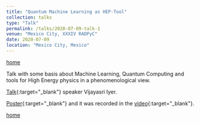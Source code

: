 ```yaml
---
title: "Quantum Machine Learning as HEP-Tool"
collection: talks
type: "Talk"
permalink: /talks/2020-07-09-talk-1
venue: "Mexico City, XXXIV RADPyC"
date: 2020-07-09
location: "Mexico City, Mexico"
---
```


<a href="https://jaorduz.github.io/">home</a>

Talk with some basis about Machine Learning, Quantum Computing and tools 
for High Energy physics in a phenomenological view.

[Talk](https://indico.cern.ch/event/897772/book-of-abstracts.pdf){:target="_blank"} 
speaker Vijayasri Iyer. <!---[video](https://www.youtube.com/watch?v=B414I-rh3HY).--->


[Poster](https://www.dropbox.com/s/5t8kcyoqgi83a7k/ptrQMLasHEPTool.pdf?dl=0){:target="_blank"}
and it was recorded in the [video](https://www.youtube.com/watch?v=B414I-rh3HY){:target="_blank"}.


<a href="https://jaorduz.github.io/">home</a>